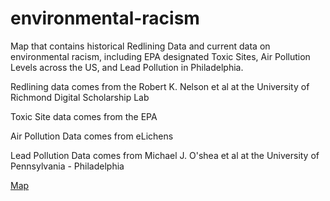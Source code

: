 # environmental-racism

Map that contains historical Redlining Data and current data on environmental racism, including EPA designated Toxic Sites, Air Pollution Levels across the US, and Lead Pollution in Philadelphia.

Redlining data comes from the Robert K. Nelson et al at the University of Richmond Digital Scholarship Lab

Toxic Site data comes from the EPA

Air Pollution Data comes from eLichens

Lead Pollution Data comes from Michael J. O'shea et al at the University of Pennsylvania - Philadelphia

[Map](https://thrasherjatwit.github.io/environmental-racism/us-map.html)
